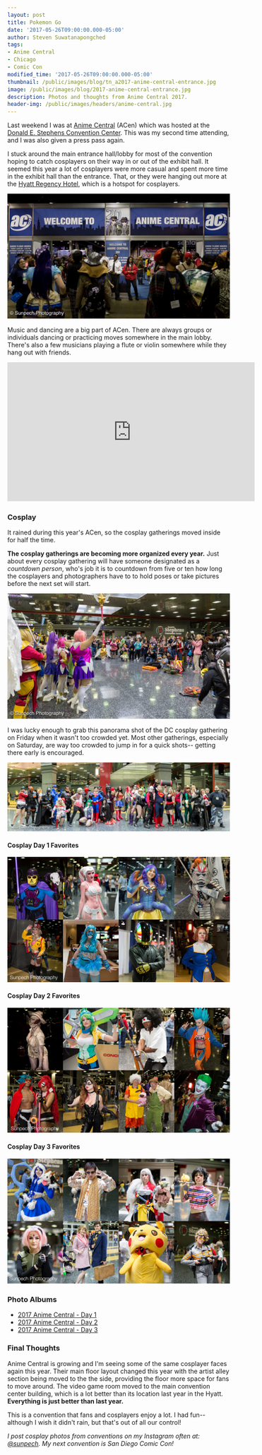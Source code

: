 ```yaml
---
layout: post
title: Pokemon Go
date: '2017-05-26T09:00:00.000-05:00'
author: Steven Suwatanapongched
tags:
- Anime Central
- Chicago
- Comic Con
modified_time: '2017-05-26T09:00:00.000-05:00'
thumbnail: /public/images/blog/tn_a2017-anime-central-entrance.jpg
image: /public/images/blog/2017-anime-central-entrance.jpg
description: Photos and thoughts from Anime Central 2017.
header-img: /public/images/headers/anime-central.jpg
---
```


Last weekend I was at [Anime Central](https://www.acen.org) (ACen) which was hosted at the [Donald E. Stephens Convention Center](http://www.rosemont.com/desconvention/). This was my second time attending, and I was also given a press pass again.

I stuck around the main entrance hall/lobby for most of the convention hoping to catch cosplayers on their way in or out of the exhibit hall. It seemed this year a lot of cosplayers were more casual and spent more time in the exhibit hall than the entrance. That, or they were hanging out more at the [Hyatt Regency Hotel](https://ohare.regency.hyatt.com), which is a hotspot for cosplayers.

![Anime Central Entrance](/public/images/blog/2017-anime-central-entrance.jpg)

Music and dancing are a big part of ACen. There are always groups or individuals dancing or practicing moves somewhere in the main lobby. There's also a few musicians playing a flute or violin somewhere while they hang out with friends.

<div class="video-container">
<iframe width="560" height="315" src="https://www.youtube.com/embed/6U0hzCWdMhs?rel=0" frameborder="0" allowfullscreen></iframe>
</div>

### Cosplay

It rained during this year's ACen, so the cosplay gatherings moved inside for half the time.

**The cosplay gatherings are becoming more organized every year.** Just about every cosplay gathering will have someone designated as a *countdown person*, who's job it is to countdown from five or ten how long the cosplayers and photographers have to to hold poses or take pictures before the next set will start.

![Cosplay Gatherings](/public/images/blog/2017-anime-central-cosplay-gathering.jpg)

I was lucky enough to grab this panorama shot of the DC cosplay gathering on Friday when it wasn't too crowded yet. Most other gatherings, especially on Saturday, are way too crowded to jump in for a quick shots-- getting there early is encouraged.

![DC Cosplay group panorama](/public/images/blog/2017-anime-central-dc-cosplay-group-pano.jpg)


#### Cosplay Day 1 Favorites

![2017 Anime Central Day 1 Cosplay Collage](/public/images/blog/2017-anime-central-day-1-cosplay-collage.jpg)

#### Cosplay Day 2 Favorites

![2017 Anime Central Day 2 Cosplay Collage](/public/images/blog/2017-anime-central-day-2-cosplay-collage.jpg)

#### Cosplay Day 3 Favorites

![2017 Anime Central Day 3 Cosplay Collage](/public/images/blog/2017-anime-central-day-3-cosplay-collage.jpg)

### Photo Albums

* [2017 Anime Central - Day 1](https://www.facebook.com/pg/SunpechPhotography/photos/?tab=album&album_id=1424057307659289)
* [2017 Anime Central - Day 2](https://www.facebook.com/pg/SunpechPhotography/photos/?tab=album&album_id=1424064670991886)
* [2017 Anime Central - Day 3](https://www.facebook.com/pg/SunpechPhotography/photos/?tab=album&album_id=1424070400991313)

### Final Thoughts

Anime Central is growing and I'm seeing some of the same cosplayer faces again this year. Their main floor layout changed this year with the artist alley section being moved to the the side, providing the floor more space for fans to move around. The video game room moved to the main convention center building, which is a lot better than its location last year in the Hyatt. **Everything is just better than last year.**

This is a convention that fans and cosplayers enjoy a lot. I had fun-- although I wish it didn't rain, but that's out of all our control!

*I post cosplay photos from conventions on my Instagram often at: [@sunpech](https://www.instagram.com/sunpech/). My next convention is San Diego Comic Con!*
